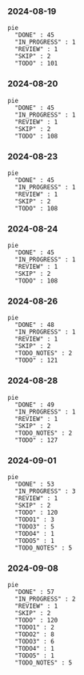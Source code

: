 ### 2024-08-19

```mermaid
pie
  "DONE" : 45
  "IN_PROGRESS" : 1
  "REVIEW" : 1
  "SKIP" : 2
  "TODO" : 101
```

### 2024-08-20

```mermaid
pie
  "DONE" : 45
  "IN_PROGRESS" : 1
  "REVIEW" : 1
  "SKIP" : 2
  "TODO" : 108
```

### 2024-08-23

```mermaid
pie
  "DONE" : 45
  "IN_PROGRESS" : 1
  "REVIEW" : 1
  "SKIP" : 2
  "TODO" : 108
```

### 2024-08-24

```mermaid
pie
  "DONE" : 45
  "IN_PROGRESS" : 1
  "REVIEW" : 1
  "SKIP" : 2
  "TODO" : 108
```

### 2024-08-26

```mermaid
pie
  "DONE" : 48
  "IN_PROGRESS" : 1
  "REVIEW" : 1
  "SKIP" : 2
  "TODO_NOTES" : 2
  "TODO" : 121
```

### 2024-08-28

```mermaid
pie
  "DONE" : 49
  "IN_PROGRESS" : 1
  "REVIEW" : 1
  "SKIP" : 2
  "TODO_NOTES" : 2
  "TODO" : 127
```

### 2024-09-01

```mermaid
pie
  "DONE" : 53
  "IN_PROGRESS" : 3
  "REVIEW" : 1
  "SKIP" : 2
  "TODO" : 120
  "TODO1" : 3
  "TODO3" : 5
  "TODO4" : 1
  "TODO5" : 1
  "TODO_NOTES" : 5
```

### 2024-09-08

```mermaid
pie
  "DONE" : 57
  "IN_PROGRESS" : 2
  "REVIEW" : 1
  "SKIP" : 2
  "TODO" : 120
  "TODO1" : 2
  "TODO2" : 8
  "TODO3" : 6
  "TODO4" : 1
  "TODO5" : 1
  "TODO_NOTES" : 5
```

